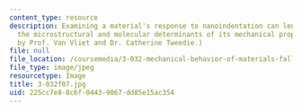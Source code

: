 ```yaml
---
content_type: resource
description: Examining a material's response to nanoindentation can lend insight to
  the microstructural and molecular determinants of its mechanical properties. (Image
  by Prof. Van Vliet and Dr. Catherine Tweedie.)
file: null
file_location: /coursemedia/3-032-mechanical-behavior-of-materials-fall-2007/225cc7e88c6f04439067dd85e15ac354_3-032f07.jpg
file_type: image/jpeg
resourcetype: Image
title: 3-032f07.jpg
uid: 225cc7e8-8c6f-0443-9067-dd85e15ac354
---
```

